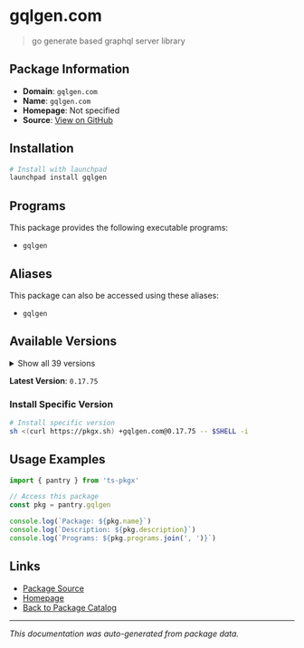 # gqlgen.com

> go generate based graphql server library

## Package Information

- **Domain**: `gqlgen.com`
- **Name**: `gqlgen.com`
- **Homepage**: Not specified
- **Source**: [View on GitHub](https://github.com/pkgxdev/pantry/tree/main/projects/gqlgen.com/package.yml)

## Installation

```bash
# Install with launchpad
launchpad install gqlgen
```

## Programs

This package provides the following executable programs:

- `gqlgen`

## Aliases

This package can also be accessed using these aliases:

- `gqlgen`

## Available Versions

<details>
<summary>Show all 39 versions</summary>

- `0.17.75`, `0.17.74`, `0.17.73`, `0.17.72`, `0.17.71`
- `0.17.70`, `0.17.69`, `0.17.68`, `0.17.67`, `0.17.66`
- `0.17.65`, `0.17.64`, `0.17.63`, `0.17.62`, `0.17.61`
- `0.17.60`, `0.17.59`, `0.17.58`, `0.17.57`, `0.17.56`
- `0.17.55`, `0.17.54`, `0.17.53`, `0.17.52`, `0.17.51`
- `0.17.50`, `0.17.49`, `0.17.48`, `0.17.47`, `0.17.46`
- `0.17.45`, `0.17.44`, `0.17.43`, `0.17.42`, `0.17.41`
- `0.17.40`, `0.17.39`, `0.17.38`, `0.17.37`

</details>

**Latest Version**: `0.17.75`

### Install Specific Version

```bash
# Install specific version
sh <(curl https://pkgx.sh) +gqlgen.com@0.17.75 -- $SHELL -i
```

## Usage Examples

```typescript
import { pantry } from 'ts-pkgx'

// Access this package
const pkg = pantry.gqlgen

console.log(`Package: ${pkg.name}`)
console.log(`Description: ${pkg.description}`)
console.log(`Programs: ${pkg.programs.join(', ')}`)
```

## Links

- [Package Source](https://github.com/pkgxdev/pantry/tree/main/projects/gqlgen.com/package.yml)
- [Homepage](#)
- [Back to Package Catalog](../package-catalog.md)

---

*This documentation was auto-generated from package data.*
